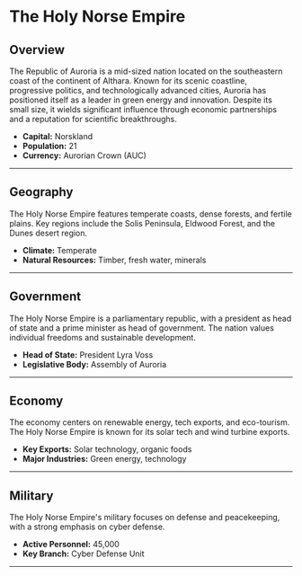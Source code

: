 # The Holy Norse Empire

## Overview
The Republic of Auroria is a mid-sized nation located on the southeastern coast of the continent of Althara. Known for its scenic coastline, progressive politics, and technologically advanced cities, Auroria has positioned itself as a leader in green energy and innovation. Despite its small size, it wields significant influence through economic partnerships and a reputation for scientific breakthroughs.

- **Capital:** Norskland
- **Population:** 21
- **Currency:** Aurorian Crown (AUC)

---

## Geography
The Holy Norse Empire features temperate coasts, dense forests, and fertile plains. Key regions include the Solis Peninsula, Eldwood Forest, and the Dunes desert region.

- **Climate:** Temperate
- **Natural Resources:** Timber, fresh water, minerals

---

## Government
The Holy Norse Empire is a parliamentary republic, with a president as head of state and a prime minister as head of government. The nation values individual freedoms and sustainable development.

- **Head of State:** President Lyra Voss
- **Legislative Body:** Assembly of Auroria

---

## Economy
The economy centers on renewable energy, tech exports, and eco-tourism. The Holy Norse Empire is known for its solar tech and wind turbine exports.

- **Key Exports:** Solar technology, organic foods
- **Major Industries:** Green energy, technology

---

## Military
The Holy Norse Empire's military focuses on defense and peacekeeping, with a strong emphasis on cyber defense.

- **Active Personnel:** 45,000
- **Key Branch:** Cyber Defense Unit

---

